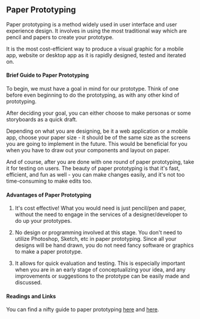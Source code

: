 ## Paper Prototyping

Paper prototyping is a method widely used in user interface and user experience design. It involves in using the most traditional way which are pencil and papers to create your prototype.

It is the most cost-efficient way to produce a visual graphic for a mobile app, website or desktop app as it is rapidly designed, tested and iterated on.

#### Brief Guide to Paper Prototyping
To begin, we must have a goal in mind for our prototype. Think of one before even beginning to do the prototyping, as with any other kind of prototyping. 

After deciding your goal, you can either choose to make personas or some storyboards as a quick draft. 

Depending on what you are designing, be it a web application or a mobile app, choose your paper size - it should be of the same size as the screens you are going to implement in the future. This would be beneficial for you when you have to draw out your components and layout on paper. 

And of course, after you are done with one round of paper prototyping, take it for testing on users. The beauty of paper prototyping is that it's fast, efficient, and fun as well - you can make changes easily, and it's not too time-consuming to make edits too.

#### Advantages of Paper Prototyping

1. It's cost effective! What you would need is just pencil/pen and paper, without the need to engage in the services of a designer/developer to do up your prototypes.  

2. No design or programming involved at this stage. You don't need to utilize Photoshop, Sketch, etc in paper prototyping. Since all your designs will be hand drawn, you do not need fancy software or graphics to make a paper prototype. 

3. It allows for quick evaluation and testing. This is especially important when you are in an early stage of conceptualizing your idea, and any improvements or suggestions to the prototype can be easily made and discussed.

#### Readings and Links
<p>You can find a nifty guide to paper prototyping <a href="https://blog.marvelapp.com/stop-talking-start-sketching-guide-paper-prototyping/" target="blank">here</a> and <a href="https://blog.prototypr.io/rapid-prototyping-for-mobile-app-ab394c9086e2" target="blank">here</a>.</p>








